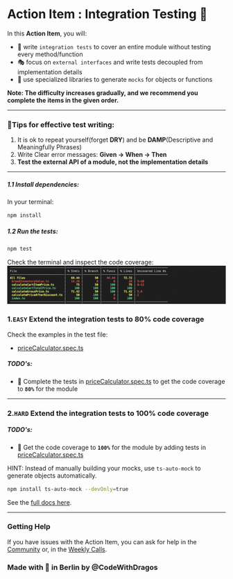 # Action Item : Integration Testing :bowling:

In this **Action Item**, you will:
- :hamster: write `integration tests` to cover an entire module without testing every method/function
- 🎭 focus on `external interfaces` and write tests decoupled from implementation details
- :hammer: use specialized libraries to generate `mocks` for objects or functions

**Note: The difficulty increases gradually, and we recommend you complete the items in the given order.**

------
### :notebook_with_decorative_cover:Tips for effective test writing:

1. It is ok to repeat yourself(forget **DRY**) and be **DAMP**(Descriptive and Meaningfully Phrases)
2. Write Clear error messages: **Given -> When -> Then**
3. **Test the external API of a module, not the implementation details**

------

##### 1.1 Install dependencies:
In your terminal:
```bash
npm install
```
##### 1.2 Run the tests:
```bash
npm test
```
Check the terminal and inspect the code coverage:
![starting_coverage.png](assets/starting_coverage.png)

### 1.`EASY` Extend the integration tests to 80% code coverage 
Check the examples in the test file:

- [priceCalculator.spec.ts](src/tests/priceCalculator.spec.ts)

##### TODO's:
- 📝 Complete the tests in [priceCalculator.spec.ts](src/tests/priceCalculator.spec.ts) to get the code coverage to **`80%`** for the module

------

### 2.`HARD` Extend the integration tests to 100% code coverage 

##### TODO's:
- 📝 Get the code coverage to **`100%`** for the module by adding tests in [priceCalculator.spec.ts](src/tests/priceCalculator.spec.ts)

HINT: Instead of manually building your mocks, use `ts-auto-mock` to generate objects automatically.
```bash
npm install ts-auto-mock --devOnly=true
```
See the [full docs here](https://typescript-tdd.github.io/ts-auto-mock/installation).

------


### Getting Help 
If you have issues with the Action Item, you can ask for help in the [Community](https://community.codewithdragos.com/) or, in the [Weekly Calls](https://calendar.google.com/calendar/u/0?cid=Y19kbGVoajU1Z2prNXZmYmdoYmxtdDRvN3JyNEBncm91cC5jYWxlbmRhci5nb29nbGUuY29t).

### Made with :orange_heart: in Berlin by @CodeWithDragos
